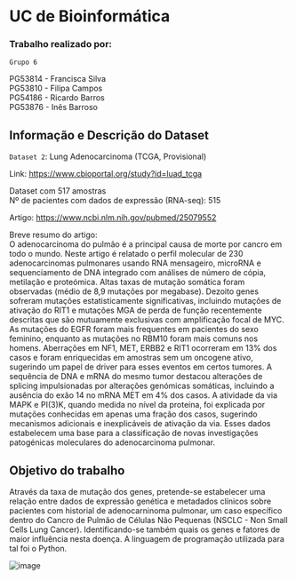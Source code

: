 # UC de Bioinformática

### Trabalho realizado por:<br>
```Grupo 6```<br>

PG53814 - Francisca Silva<br>
PG53810 - Filipa Campos<br>
PG54186 - Ricardo Barros<br>
PG53876 - Inês Barroso<br>



## Informação e Descrição do Dataset

```Dataset 2```: Lung Adenocarcinoma (TCGA, Provisional) <br>

Link: https://www.cbioportal.org/study?id=luad_tcga <br>

Dataset com 517 amostras <br>
Nº de pacientes com dados de expressão (RNA-seq): 515 <br>

Artigo: https://www.ncbi.nlm.nih.gov/pubmed/25079552 <br>

Breve resumo do artigo: <br>
O adenocarcinoma do pulmão é a principal causa de morte por cancro em
todo o mundo. Neste artigo é relatado o perfil molecular de 230 adenocarcinomas pulmonares usando RNA mensageiro, microRNA e sequenciamento de DNA integrado com análises de número de cópia, metilação e proteómica.
Altas taxas de mutação somática foram observadas (médio de 8,9
mutações por megabase). Dezoito genes sofreram mutações estatisticamente
significativas, incluindo mutações de ativação do RIT1 e mutações MGA de
perda de função recentemente descritas que são mutuamente exclusivas com
amplificação focal de MYC. As mutações do EGFR foram mais frequentes em
pacientes do sexo feminino, enquanto as mutações no RBM10 foram mais
comuns nos homens. Aberrações em NF1, MET, ERBB2 e RIT1 ocorreram em
13% dos casos e foram enriquecidas em amostras sem um oncogene ativo,
sugerindo um papel de driver para esses eventos em certos tumores. A
sequência de DNA e mRNA do mesmo tumor destacou alterações de splicing
impulsionadas por alterações genómicas somáticas, incluindo a ausência do
exão 14 no mRNA MET em 4% dos casos. A atividade da via MAPK e PI(3)K,
quando medida no nível da proteína, foi explicada por mutações conhecidas em
apenas uma fração dos casos, sugerindo mecanismos adicionais e inexplicáveis
de ativação da via. Esses dados estabelecem uma base para a classificação de
novas investigações patogénicas moleculares do adenocarcinoma pulmonar.



## Objetivo do trabalho



Através da taxa de mutação dos genes, pretende-se estabelecer uma relação entre dados de expressão genética e metadados clínicos sobre pacientes com historial de adenocarninoma pulmonar, um caso específico dentro do Cancro de Pulmão de Células Não Pequenas (NSCLC - Non Small Cells Lung Cancer). Identificando-se também quais os genes e fatores de maior influência nesta doença. A linguagem de programação utilizada para tal foi o Python.

![image](https://github.com/pipapsc/Bioinform-tica---Grupo-6/assets/91962321/bb00be73-8c87-4f3f-8516-20cb2dabf23c)




